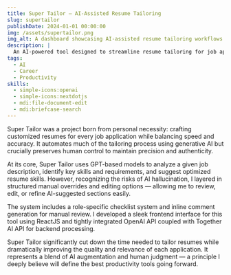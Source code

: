 ```yaml
---
title: Super Tailor — AI-Assisted Resume Tailoring
slug: supertailor
publishDate: 2024-01-01 00:00:00
img: /assets/supertailor.png
img_alt: A dashboard showcasing AI-assisted resume tailoring workflows
description: |
  An AI-powered tool designed to streamline resume tailoring for job applications, blending generative AI with structured manual control to avoid hallucinations.
tags:
  - AI
  - Career
  - Productivity
skills:
  - simple-icons:openai
  - simple-icons:nextdotjs
  - mdi:file-document-edit
  - mdi:briefcase-search
---
```


Super Tailor was a project born from personal necessity: crafting customized resumes for every job application while balancing speed and accuracy. It automates much of the tailoring process using generative AI but crucially preserves human control to maintain precision and authenticity.

At its core, Super Tailor uses GPT-based models to analyze a given job description, identify key skills and requirements, and suggest optimized resume skills. However, recognizing the risks of AI hallucination, I layered in structured manual overrides and editing options — allowing me to review, edit, or refine AI-suggested sections easily.

The system includes a role-specific checklist system and inline comment generation for manual review. I developed a sleek frontend interface for this tool using ReactJS and tightly integrated OpenAI API coupled with Together AI API for backend processing.

Super Tailor significantly cut down the time needed to tailor resumes while dramatically improving the quality and relevance of each application. It represents a blend of AI augmentation and human judgment — a principle I deeply believe will define the best productivity tools going forward.
